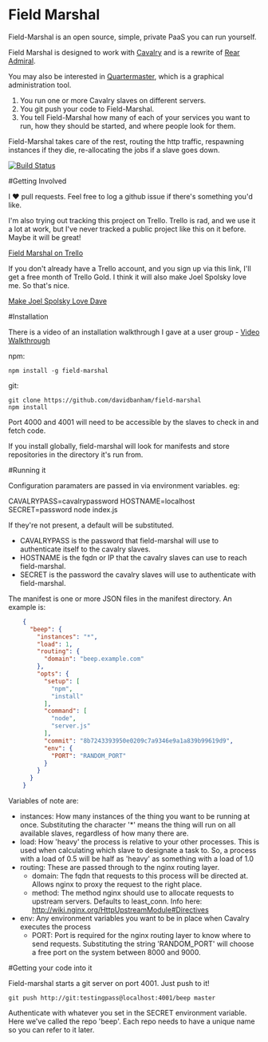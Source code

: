 # Field Marshal

Field-Marshal is an open source, simple, private PaaS you can run yourself.

Field Marshal is designed to work with [Cavalry](https://github.com/davidbanham/cavalry) and is a rewrite of [Rear Admiral](https://github.com/PinionTech/rear-admiral).

You may also be interested in [Quartermaster](https://github.com/davidbanham/quartermaster), which is a graphical administration tool.

1. You run one or more Cavalry slaves on different servers.
2. You git push your code to Field-Marshal.
3. You tell Field-Marshal how many of each of your services you want to run, how they should be started, and where people look for them.

Field-Marshal takes care of the rest, routing the http traffic, respawning instances if they die, re-allocating the jobs if a slave goes down.

[![Build Status](https://travis-ci.org/davidbanham/field-marshal.png?branch=master)](https://travis-ci.org/davidbanham/field-marshal)

#Getting Involved

I ❤ pull requests. Feel free to log a github issue if there's something you'd like.

I'm also trying out tracking this project on Trello. Trello is rad, and we use it a lot at work, but I've never tracked a public project like this on it before. Maybe it will be great!

[Field Marshal on Trello](https://trello.com/b/hPBd5r5T)

If you don't already have a Trello account, and you sign up via this link, I'll get a free month of Trello Gold. I think it will also make Joel Spolsky love me. So that's nice.

[Make Joel Spolsky Love Dave](https://trello.com/davidbanham/recommend)

#Installation

There is a video of an installation walkthrough I gave at a user group - [Video Walkthrough](https://www.youtube.com/watch?v=l6VHqIXoNv0#t=972)

npm:

    npm install -g field-marshal

git:

    git clone https://github.com/davidbanham/field-marshal
    npm install

Port 4000 and 4001 will need to be accessible by the slaves to check in and fetch code.

If you install globally, field-marshal will look for manifests and store repositories in the directory it's run from.

#Running it

Configuration paramaters are passed in via environment variables. eg:

CAVALRYPASS=cavalrypassword HOSTNAME=localhost SECRET=password node index.js

If they're not present, a default will be substituted.
- CAVALRYPASS is the password that field-marshal will use to authenticate itself to the cavalry slaves.
- HOSTNAME is the fqdn or IP that the cavalry slaves can use to reach field-marshal.
- SECRET is the password the cavalry slaves will use to authenticate with field-marshal.

The manifest is one or more JSON files in the manifest directory. An example is:

```json
    {
      "beep": {
        "instances": "*",
        "load": 1,
        "routing": {
          "domain": "beep.example.com"
        },
        "opts": {
          "setup": [
            "npm",
            "install"
          ],
          "command": [
            "node",
            "server.js"
          ],
          "commit": "8b7243393950e0209c7a9346e9a1a839b99619d9",
          "env": {
            "PORT": "RANDOM_PORT"
          }
        }
      }
    }
```

Variables of note are:
- instances: How many instances of the thing you want to be running at once. Substituting the character '*' means the thing will run on all available slaves, regardless of how many there are.
- load: How 'heavy' the process is relative to your other processes. This is used when calculating which slave to designate a task to. So, a process with a load of 0.5 will be half as 'heavy' as something with a load of 1.0
- routing: These are passed through to the nginx routing layer.
  - domain: The fqdn that requests to this process will be directed at. Allows nginx to proxy the request to the right place.
  - method: The method nginx should use to allocate requests to upstream servers. Defaults to least_conn. Info here: http://wiki.nginx.org/HttpUpstreamModule#Directives
- env: Any environment variables you want to be in place when Cavalry executes the process
  - PORT: Port is required for the nginx routing layer to know where to send requests. Substituting the string 'RANDOM_PORT' will choose a free port on the system between 8000 and 9000.

#Getting your code into it

Field-marshal starts a git server on port 4001. Just push to it!

    git push http://git:testingpass@localhost:4001/beep master

Authenticate with whatever you set in the SECRET environment variable. Here we've called the repo 'beep'. Each repo needs to have a unique name so you can refer to it later.
